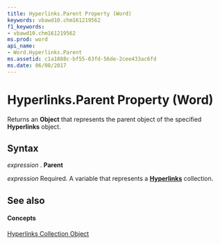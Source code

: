 ```yaml
---
title: Hyperlinks.Parent Property (Word)
keywords: vbawd10.chm161219562
f1_keywords:
- vbawd10.chm161219562
ms.prod: word
api_name:
- Word.Hyperlinks.Parent
ms.assetid: c1a1888c-bf55-63fd-56de-2cee433ac6fd
ms.date: 06/08/2017
---
```



# Hyperlinks.Parent Property (Word)

Returns an  **Object** that represents the parent object of the specified **Hyperlinks** object.


## Syntax

 _expression_ . **Parent**

 _expression_ Required. A variable that represents a **[Hyperlinks](Word.hyperlinks.md)** collection.


## See also


#### Concepts


[Hyperlinks Collection Object](Word.hyperlinks.md)


